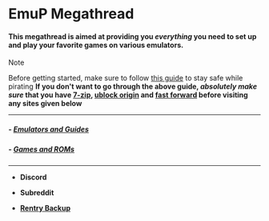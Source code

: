# EmuP Megathread

 ####  This megathread is aimed at providing you *everything* you need to set up and play your favorite games on various emulators. 

> [!NOTE]
> Before getting started, make sure to follow [this guide](https://rentry.org/128bbtips) to stay safe while pirating
    **If you don't want to go through the above guide, *absolutely make sure* that you have [7-zip](https://www.7-zip.org/), [ublock origin](https://ublockorigin.com/) and [fast forward](https://fastforward.team/) before visiting any sites given below**
***

##### - [Emulators and Guides](https://rentry.org/emupemu)

##### - [Games and ROMs](https://rentry.org/emupgames)


***

- **Discord**

- **Subreddit**

- [**Rentry Backup**](https://rentry.org/emupmega)

